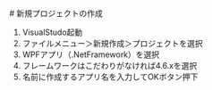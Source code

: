 <meta charset="UTF-8">
# 新規プロジェクトの作成

1. VisualStudo起動
2. ファイルメニュー＞新規作成＞プロジェクトを選択<br/>
3. WPFアプリ（.NetFramework）を選択<br/>
4. フレームワークはこだわりがなければ4.6.xを選択<br/>
5. 名前に作成するアプリ名を入力してOKボタン押下<br/>